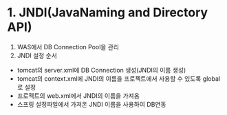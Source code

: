 # 1. JNDI(JavaNaming and Directory API)
1. WAS에서 DB Connection Pool을 관리
2. JNDI 설정 순서
- tomcat의 server.xml에 DB Connection 생성(JNDI의 이름 생성)
- tomcat의 context.xml에 JNDI의 이름을 프로젝트에서 사용할 수 있도록 global로 설정
- 프로젝트의 web.xml에서 JNDI의 이름을 가져옴
- 스프링 설정파일에서 가져온 JNDI 이름을 사용하여 DB연동
